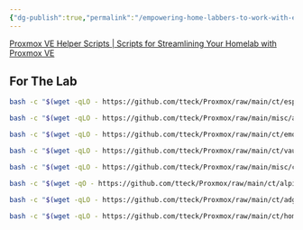 ```yaml
---
{"dg-publish":true,"permalink":"/empowering-home-labbers-to-work-with-ease/","created":"","updated":""}
---
```




[Proxmox VE Helper Scripts | Scripts for Streamlining Your Homelab with Proxmox VE](https://tteck.github.io/Proxmox/)

## For The Lab

```sh
bash -c "$(wget -qLO - https://github.com/tteck/Proxmox/raw/main/ct/esphome.sh)"
```

```sh
bash -c "$(wget -qLO - https://github.com/tteck/Proxmox/raw/main/misc/add-tailscale-lxc.sh)"
```

```sh
bash -c "$(wget -qLO - https://github.com/tteck/Proxmox/raw/main/ct/emqx.sh)"
```

```sh
bash -c "$(wget -qLO - https://github.com/tteck/Proxmox/raw/main/ct/vaultwarden.sh)"
```

```sh
bash -c "$(wget -qLO - https://github.com/tteck/Proxmox/raw/main/misc/code-server.sh)"
```

```sh
bash -c "$(wget -qO - https://github.com/tteck/Proxmox/raw/main/ct/alpine-grafana.sh)"
```

```sh
bash -c "$(wget -qLO - https://github.com/tteck/Proxmox/raw/main/ct/adguard.sh)"
```

```sh
bash -c "$(wget -qLO - https://github.com/tteck/Proxmox/raw/main/ct/homer.sh)"
```

  


